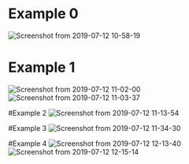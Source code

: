 # Example 0
![Screenshot from 2019-07-12 10-58-19](https://user-images.githubusercontent.com/47041789/61581647-0b008580-aaef-11e9-9ab7-6439b81d1d80.png)

# Example 1
![Screenshot from 2019-07-12 11-02-00](https://user-images.githubusercontent.com/47041789/61581662-2f5c6200-aaef-11e9-9ecb-07e348d6c6b0.png)
![Screenshot from 2019-07-12 11-03-37](https://user-images.githubusercontent.com/47041789/61581669-35524300-aaef-11e9-9fe3-ccb92f5dc419.png)

#Example 2
![Screenshot from 2019-07-12 11-13-54](https://user-images.githubusercontent.com/47041789/61581677-49964000-aaef-11e9-8ae0-9a652a2c41c5.png)


#Example 3
![Screenshot from 2019-07-12 11-34-30](https://user-images.githubusercontent.com/47041789/61581688-5d41a680-aaef-11e9-912f-f2402041e42d.png)

#Example 4
![Screenshot from 2019-07-12 12-13-40](https://user-images.githubusercontent.com/47041789/61581704-97ab4380-aaef-11e9-97ae-2d61df29da6a.png)
![Screenshot from 2019-07-12 12-15-14](https://user-images.githubusercontent.com/47041789/61581705-9843da00-aaef-11e9-84a1-30e813eaa989.png)

